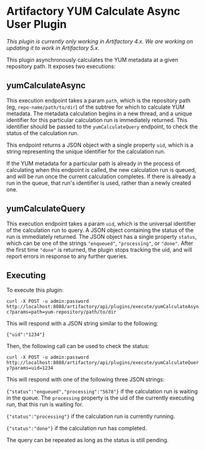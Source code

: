 Artifactory YUM Calculate Async User Plugin
===========================================

*This plugin is currently only working in Artifactory 4.x. We are working on updating it to work in Artifactory 5.x.*

This plugin asynchronously calculates the YUM metadata at a given repository
path. It exposes two executions:

yumCalculateAsync
-----------------

This execution endpoint takes a param `path`, which is the repository path (eg,
`repo-name/path/to/dir`) of the subtree for which to calculate YUM metadata. The
metadata calculation begins in a new thread, and a unique identifier for this
particular calculation run is immediately returned. This identifier should be
passed to the `yumCalculateQuery` endpoint, to check the status of the
calculation run.

This endpoint returns a JSON object with a single property `uid`, which is a
string representing the unique identifier for the calculation run.

If the YUM metadata for a particular path is already in the process of
calculating when this endpoint is called, the new calculation run is queued, and
will be run once the current calculation completes. If there is already a run in
the queue, that run's identifier is used, rather than a newly created one.

yumCalculateQuery
-----------------

This execution endpoint takes a param `uid`, which is the universal identifier
of the calculation run to query. A JSON object containing the status of the run
is immediately returned. The JSON object has a single property `status`, which
can be one of the strings `"enqueued"`, `"processing"`, or `"done"`. After the
first time `"done"` is returned, the plugin stops tracking the uid, and will
report errors in response to any further queries.

Executing
---------

To execute this plugin:

`curl -X POST -u admin:password http://localhost:8088/artifactory/api/plugins/execute/yumCalculateAsync?params=path=yum-repository/path/to/dir`

This will respond with a JSON string similar to the following:

`{"uid":"1234"}`

Then, the following call can be used to check the status:

`curl -X POST -u admin:password http://localhost:8088/artifactory/api/plugins/execute/yumCalculateQuery?params=uid=1234`

This will respond with one of the following three JSON strings:

`{"status":"enqueued","processing":"5678"}` if the calculation run is waiting in
the queue. The `processing` property is the uid of the currently executing run,
that this run is waiting for.

`{"status":"processing"}` if the calculation run is currently running.

`{"status":"done"}` if the calculation run has completed.

The query can be repeated as long as the status is still pending.
